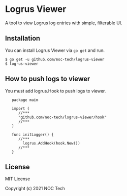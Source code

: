 # Logrus Viewer

A tool to view Logrus log entries with simple, filterable UI.

## Installation

You can install Logrus Viewer via `go get` and run.

```
$ go get -u github.com/noc-tech/logrus-viewer
$ logrus-viewer
```

## How to push logs to viewer
You must add logrus.Hook to push logs to viewer.

```
   package main

   import (
      //***
      "github.com/noc-tech/logrus-viewer/hook"
      //***
   )

   func initLogger() {
      //***
  		logrus.AddHook(hook.New())
      //***
   }
```

## License

MIT License

Copyright (c) 2021 NOC Tech
